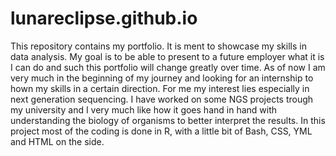 # lunareclipse.github.io

This repository contains my portfolio. It is ment to showcase my skills in data analysis. My goal is to be able to present to a future employer what it is I can do and such this portfolio will change greatly over time. As of now I am very much in the beginning of my journey and looking for an internship to hown my skills in a certain direction. For me my interest lies especially in next generation sequencing. I have worked on some NGS projects trough my university and I very much like how it goes hand in hand with understanding the biology of organisms to better interpret the results. 
In this project most of the coding is done in R, with a little bit of Bash, CSS, YML and HTML on the side.